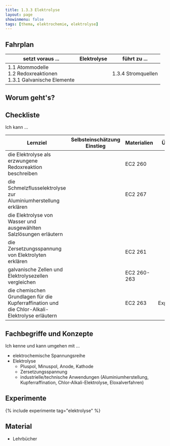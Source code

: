 ```yaml
---
title: 1.3.3 Elektrolyse
layout: page
showinmenu: false
tags: [thema, elektrochemie, elektrolyse]
---
```


## Fahrplan

| setzt voraus ... | Elektrolyse | führt zu ... |
| ---              | ---       | ---          |
| 1.1 Atommodelle<br />1.2 Redoxreaktionen<br />1.3.1 Galvanische Elemente | | 1.3.4 Stromquellen |

## Worum geht's?

## Checkliste

Ich kann ...

| Lernziel | Selbsteinschätzung <br />Einstieg | Materialien | Übungen | Selbsteinschätzung <br />Ausstieg |
| ---   | ---      | ---         | ---     | ---      |
| die Elektrolyse als erzwungene Redoxreaktion beschreiben |  | EC2 260 |  |  |
| die Schmelzflusselektrolyse zur Aluminiumherstellung erklären |  | EC2 267 |  |  |
| die Elektrolyse von Wasser und ausgewählten Salzlösungen erläutern |  |  |  |  |
| die Zersetzungsspannung von Elektrolyten erklären |  | EC2 261 |  |  |
| galvanische Zellen und Elektrolysezellen vergleichen |  | EC2 260-263 |  |  |
| die chemischen Grundlagen für die Kupferraffination und die Chlor-Alkali-Elektrolyse erläutern |  | EC2 263 | Experimente |  |


## Fachbegriffe und Konzepte

Ich kenne und kann umgehen mit ...

- elektrochemische Spannungsreihe
- Elektrolyse
	- Pluspol, Minuspol, Anode, Kathode
	- Zersetzungsspannung
	- industrielle/technische Anwendungen (Aluminiumherstellung, Kupferraffination, Chlor-Alkali-Elektrolyse, Eloxalverfahren)

## Experimente

{% include experimente tag="elektrolyse" %}


## Material

- Lehrbücher


    
